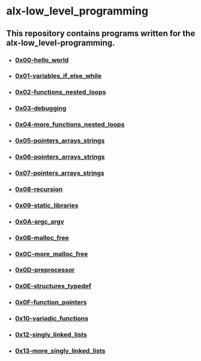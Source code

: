 # alx-low_level_programming

## This repository contains programs written for the alx-low_level-programming.

- ### [0x00-hello_world](0x00-hello_world)
- ### [0x01-variables_if_else_while](0x01-variables_if_else_while)
- ### [0x02-functions_nested_loops](0x02-functions_nested_loops)
- ### [0x03-debugging](0x03-debugging)
- ### [0x04-more_functions_nested_loops](0x04-more_functions_nested_loops)
- ### [0x05-pointers_arrays_strings](0x05-pointers_arrays_strings)
- ### [0x06-pointers_arrays_strings](0x06-pointers_arrays_strings)
- ### [0x07-pointers_arrays_strings](0x07-pointers_arrays_strings)
- ### [0x08-recursion](0x08-recursion)
- ### [0x09-static_libraries](0x09-static_libraries)
- ### [0x0A-argc_argv](0x0A-argc_argv)
- ### [0x0B-malloc_free](0x0B-malloc_free)
- ### [0x0C-more_malloc_free](0x0C-more_malloc_free)
- ### [0x0D-preprocessor](0x0D-preprocessor)
- ### [0x0E-structures_typedef](0x0E-structures_typedef)
- ### [0x0F-function_pointers](0x0F-function_pointers)
- ### [0x10-variadic_functions](0x10-variadic_functions)
- ### [0x12-singly_linked_lists](0x12-singly_linked_lists)
- ### [0x13-more_singly_linked_lists](0x13-more_singly_linked_lists)
